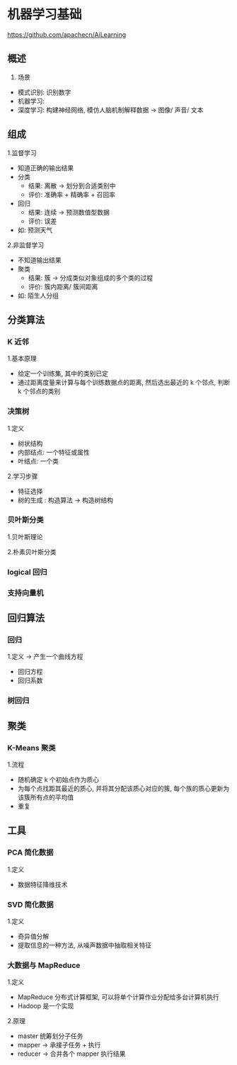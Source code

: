 # 机器学习基础

<https://github.com/apachecn/AiLearning>

## 概述

1. 场景

- 模式识别: 识别数字
- 机器学习: 
- 深度学习: 构建神经网络, 模仿人脑机制解释数据 -> 图像/ 声音/ 文本

## 组成

1.监督学习

- 知道正确的输出结果
- 分类
  - 结果: 离散 -> 划分到合适类别中
  - 评价: 准确率 + 精确率 + 召回率
- 回归
  - 结果: 连续 -> 预测数值型数据
  - 评价: 误差
- 如: 预测天气

2.非监督学习

- 不知道输出结果
- 聚类
  - 结果: 簇 -> 分成类似对象组成的多个类的过程
  - 评价: 簇内距离/ 簇间距离
- 如: 陌生人分组

## 分类算法

### K 近邻

1.基本原理

- 给定一个训练集, 其中的类别已定
- 通过距离度量来计算与每个训练数据点的距离, 然后选出最近的 k 个邻点, 判断 k 个邻点的类别

### 决策树

1.定义

- 树状结构
- 内部结点: 一个特征或属性
- 叶结点: 一个类

2.学习步骤

- 特征选择
- 树的生成 : 构造算法 -> 构造树结构

### 贝叶斯分类

1.贝叶斯理论

2.朴素贝叶斯分类

### logical 回归

### 支持向量机

## 回归算法

### 回归

1.定义 -> 产生一个曲线方程

- 回归方程
- 回归系数

### 树回归

## 聚类

### K-Means 聚类

1.流程

- 随机确定 k 个初始点作为质心
- 为每个点找距其最近的质心, 并将其分配该质心对应的簇, 每个族的质心更新为该簇所有点的平均值
- 重复

## 工具

### PCA 简化数据

1.定义

- 数据特征降维技术

### SVD 简化数据

1.定义

- 奇异值分解
- 提取信息的一种方法, 从噪声数据中抽取相关特征

### 大数据与 MapReduce

1.定义

- MapReduce 分布式计算框架, 可以将单个计算作业分配给多台计算机执行
- Hadoop 是一个实现

2.原理

- master 统筹划分子任务
- mapper -> 承接子任务 + 执行
- reducer -> 合并各个 mapper 执行结果